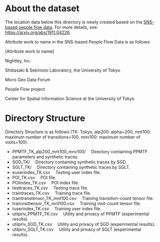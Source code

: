 # About the dataset
The location data below this directory is newly created based on the [SNS-based people flow data](https://nightley.jp/archives/1954/). For more details, see: https://arxiv.org/abs/1911.04226.

Attribute work to name in the SNS-based People Flow Data is as follows:

[Attribute work to name]

Nightley, Inc.

Shibasaki & Sekimoto Laboratory, the University of Tokyo

Micro Geo Data Forum

People Flow project

Center for Spatial Information Science at the University of Tokyo

# Directory Structure

Directory Structure is as follows (TK: Tokyo, alp200: alpha=200, mnt100: maximum number of transitions=100, mnv100: maximum number of visits=100).

- PPMTF_TK_alp200_mnt100_mnv100/	&emsp;Directory containing PPMTF parameters and synthetic traces.
- SGD_TK/				&emsp;Directory containing synthetic traces by SGD.
- SGLT_TK/				&emsp;Directory containing synthetic traces by SGLT.
- euserindex_TK.csv			&emsp;Testing user index file.
- POI_TK.csv				&emsp;POI file.
- POIindex_TK.csv			&emsp;POI index file.
- testtraces_TK.csv			&emsp;Testing trace file.
- traintraces_TK.csv			&emsp;Training trace file.
- traintranstensor_TK_mnt100.csv	&emsp;Training transition-count tensor file.
- trainvisittensor_TK_mnt100.csv	&emsp;Training visit-count tensor file.
- tuserindex_TK.csv			&emsp;Training user index file.
- utilpriv_PPMTF_TK.csv			&emsp;Utility and privacy of PPMTF (experimental results).
- utilpriv_SGD_TK.csv			&emsp;Utility and privacy of SGD (experimental results).
- utilpriv_SGLT_TK.csv			&emsp;Utility and privacy of SGLT (experimental results).

